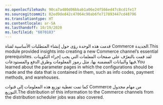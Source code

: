 ```yaml
---
ms.openlocfilehash: 90ca7a480d06bbab1a06e24f566ed47c8cd1fe17
ms.sourcegitcommit: 82ed9ded42c47064c90ab6fe717893447cd48796
ms.translationtype: HT
ms.contentlocale: ar-SA
ms.lasthandoff: 10/19/2020
ms.locfileid: "6070183"
---
```

<span data-ttu-id="3d674-101">قدمت هذه الوحدة رؤى حول إنشاء المتطلبات الأساسية لقناة Commerce الجديدة.</span><span class="sxs-lookup"><span data-stu-id="3d674-101">This module provided insights into creating a new Commerce channel’s essential prerequisites.</span></span> <span data-ttu-id="3d674-102">لقد قمت بالتعرّف على صفحات المعلمات التي يجب إجراء التكوينات فيها والبيانات المضمنة بها، مثل رموز المعلومات وطرق الدفع والمستودعات.</span><span class="sxs-lookup"><span data-stu-id="3d674-102">You learned about the parameter pages in which the configurations should be made and the data that is contained in them, such as info codes, payment methods, and warehouses.</span></span>
 
<span data-ttu-id="3d674-103">كما تمت تغطية توزيع هذه المعلومات إلى قنوات Commerce من مهام مجدول التوزيع.</span><span class="sxs-lookup"><span data-stu-id="3d674-103">The distribution of this information to the Commerce channels from the distribution scheduler jobs was also covered.</span></span> 
